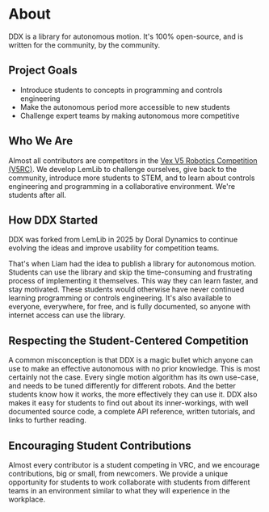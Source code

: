 # About

DDX is a library for autonomous motion. It's 100% open-source, and is written for the community, by the community.

## Project Goals

 * Introduce students to concepts in programming and controls engineering
 * Make the autonomous period more accessible to new students
 * Challenge expert teams by making autonomous more competitive

## Who We Are

Almost all contributors are competitors in the [Vex V5 Robotics Competition (V5RC)](https://www.vexrobotics.com/competition). We develop LemLib to challenge ourselves, give back to the community, introduce more students to STEM, and to learn about controls engineering and programming in a collaborative environment. We're students after all.

## How DDX Started

DDX was forked from LemLib in 2025 by Doral Dynamics to continue evolving the ideas and improve usability for competition teams.

That's when Liam had the idea to publish a library for autonomous motion. Students can use the library and skip the time-consuming and frustrating process of implementing it themselves. This way they can learn faster, and stay motivated. These students would otherwise have never continued learning programming or controls engineering. It's also available to everyone, everywhere, for free, and is fully documented, so anyone with internet access can use the library.

## Respecting the Student-Centered Competition

A common misconception is that DDX is a magic bullet which anyone can use to make an effective autonomous with no prior knowledge. This is most certainly not the case. Every single motion algorithm has its own use-case, and needs to be tuned differently for different robots. And the better students know how it works, the more effectively they can use it. DDX also makes it easy for students to find out about its inner-workings, with well documented source code, a complete API reference, written tutorials, and links to further reading.

## Encouraging Student Contributions

Almost every contributor is a student competing in VRC, and we encourage contributions, big or small, from newcomers. We provide a unique opportunity for students to work collaborate with students from different teams in an environment similar to what they will experience in the workplace.

